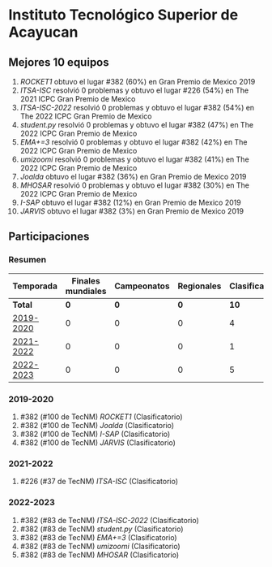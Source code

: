 # Instituto Tecnológico Superior de Acayucan

## Mejores 10 equipos

1. _ROCKET1_ obtuvo el lugar #382 (60%) en Gran Premio de Mexico 2019
1. _ITSA-ISC_ resolvió 0 problemas y obtuvo el lugar #226 (54%) en The 2021 ICPC Gran Premio de Mexico
1. _ITSA-ISC-2022_ resolvió 0 problemas y obtuvo el lugar #382 (54%) en The 2022 ICPC Gran Premio de Mexico
1. _student.py_ resolvió 0 problemas y obtuvo el lugar #382 (47%) en The 2022 ICPC Gran Premio de Mexico
1. _EMA+=3_ resolvió 0 problemas y obtuvo el lugar #382 (42%) en The 2022 ICPC Gran Premio de Mexico
1. _umizoomi_ resolvió 0 problemas y obtuvo el lugar #382 (41%) en The 2022 ICPC Gran Premio de Mexico
1. _Joalda_ obtuvo el lugar #382 (36%) en Gran Premio de Mexico 2019
1. _MHOSAR_ resolvió 0 problemas y obtuvo el lugar #382 (30%) en The 2022 ICPC Gran Premio de Mexico
1. _I-SAP_ obtuvo el lugar #382 (12%) en Gran Premio de Mexico 2019
1. _JARVIS_ obtuvo el lugar #382 (3%) en Gran Premio de Mexico 2019

## Participaciones

### Resumen

| Temporada | Finales mundiales | Campeonatos | Regionales | Clasificatorios | Equipos |
| --- | --- | --- | --- | --- | --- |
| **Total** | **0** | **0** | **0** | **10** | **10** |
| [2019-2020](#2019-2020) | 0 | 0 | 0 | 4 | 4 |
| [2021-2022](#2021-2022) | 0 | 0 | 0 | 1 | 1 |
| [2022-2023](#2022-2023) | 0 | 0 | 0 | 5 | 5 |

### 2019-2020

1. #382 (#100 de TecNM) _ROCKET1_ (Clasificatorio)
1. #382 (#100 de TecNM) _Joalda_ (Clasificatorio)
1. #382 (#100 de TecNM) _I-SAP_ (Clasificatorio)
1. #382 (#100 de TecNM) _JARVIS_ (Clasificatorio)

### 2021-2022

1. #226 (#37 de TecNM) _ITSA-ISC_ (Clasificatorio)

### 2022-2023

1. #382 (#83 de TecNM) _ITSA-ISC-2022_ (Clasificatorio)
1. #382 (#83 de TecNM) _student.py_ (Clasificatorio)
1. #382 (#83 de TecNM) _EMA+=3_ (Clasificatorio)
1. #382 (#83 de TecNM) _umizoomi_ (Clasificatorio)
1. #382 (#83 de TecNM) _MHOSAR_ (Clasificatorio)



